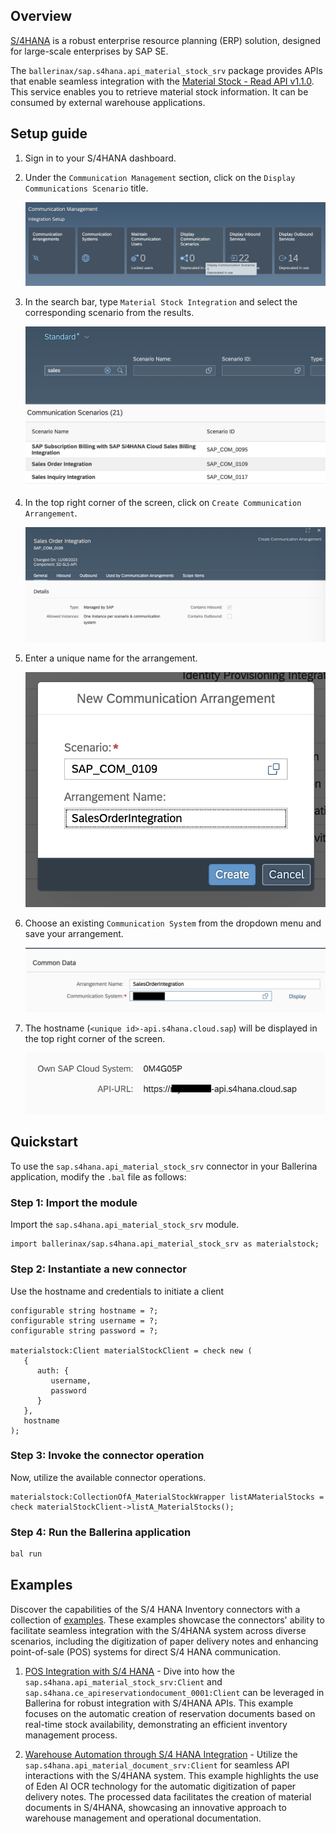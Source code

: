 ## Overview

[S/4HANA](https://www.sap.com/india/products/erp/s4hana.html) is a robust enterprise resource planning (ERP) solution,
designed for large-scale enterprises by SAP SE.

The `ballerinax/sap.s4hana.api_material_stock_srv` package provides APIs that enable seamless integration with the [Material Stock - Read API v1.1.0](https://api.sap.com/api/API_MATERIAL_STOCK_SRV/overview). This service enables you to retrieve material stock information. It can be consumed by external warehouse applications.

## Setup guide

1. Sign in to your S/4HANA dashboard.

2. Under the `Communication Management` section, click on the `Display Communications Scenario` title.

   ![Display Scenarios](https://raw.githubusercontent.com/ballerina-platform/module-ballerinax-sap/main/docs/setup/3-1-display-scenarios.png)

3. In the search bar, type `Material Stock Integration` and select the corresponding scenario from the results.

   ![Search Sales Order](https://raw.githubusercontent.com/ballerina-platform/module-ballerinax-sap/main/docs/setup/3-2-search-sales-order.png)

4. In the top right corner of the screen, click on `Create Communication Arrangement`.

   ![Click Create Arrangement](https://raw.githubusercontent.com/ballerina-platform/module-ballerinax-sap/main/docs/setup/3-3-click-create-arrangement.png)

5. Enter a unique name for the arrangement.

   ![Give Arrangement Name](https://raw.githubusercontent.com/ballerina-platform/module-ballerinax-sap/main/docs/setup/3-4-give-arrangement-name.png)

6. Choose an existing `Communication System` from the dropdown menu and save your arrangement.

   ![Select Existing Communication Arrangement](https://raw.githubusercontent.com/ballerina-platform/module-ballerinax-sap/main/docs/setup/3-5-select-communication-system.png)

7. The hostname (`<unique id>-api.s4hana.cloud.sap`) will be displayed in the top right corner of the screen.

   ![View Hostname](https://raw.githubusercontent.com/ballerina-platform/module-ballerinax-sap/main/docs/setup/3-6-view-hostname.png)

## Quickstart

To use the `sap.s4hana.api_material_stock_srv` connector in your Ballerina application, modify the `.bal` file as follows:

### Step 1: Import the module

Import the `sap.s4hana.api_material_stock_srv` module.

```ballerina
import ballerinax/sap.s4hana.api_material_stock_srv as materialstock;
```

### Step 2: Instantiate a new connector

Use the hostname and credentials to initiate a client

```ballerina
configurable string hostname = ?;
configurable string username = ?;
configurable string password = ?;

materialstock:Client materialStockClient = check new (
   {
      auth: {
         username,
         password
      }
   },
   hostname
);
```

### Step 3: Invoke the connector operation

Now, utilize the available connector operations.

```ballerina
materialstock:CollectionOfA_MaterialStockWrapper listAMaterialStocks = check materialStockClient->listA_MaterialStocks();
```

### Step 4: Run the Ballerina application

```bash
bal run
```

## Examples

Discover the capabilities of the S/4 HANA Inventory connectors with a collection
of [examples](https://github.com/ballerina-platform/module-ballerinax-sap.s4hana.inventory/tree/main/examples). These
examples showcase the connectors' ability to facilitate seamless integration with the S/4HANA system across diverse
scenarios, including the digitization of paper delivery notes and enhancing point-of-sale (POS) systems for direct S/4
HANA communication.

1. [POS Integration with S/4 HANA](https://github.com/ballerina-platform/module-ballerinax-sap.s4hana.inventory/tree/main/examples/pos-to-s4hana) -
   Dive into how the `sap.s4hana.api_material_stock_srv:Client` and `sap.s4hana.ce_apireservationdocument_0001:Client`
   can be leveraged in Ballerina for robust integration with S/4HANA APIs. This example focuses on the automatic
   creation of reservation documents based on real-time stock availability, demonstrating an efficient inventory
   management process.

2. [Warehouse Automation through S/4 HANA Integration](https://github.com/ballerina-platform/module-ballerinax-sap.s4hana.inventory/tree/main/examples/warehouse-to-s4hana) -
   Utilize the `sap.s4hana.api_material_document_srv:Client` for seamless API interactions with the S/4HANA system. This
   example highlights the use of Eden AI OCR technology for the automatic digitization of paper delivery notes. The
   processed data facilitates the creation of material documents in S/4HANA, showcasing an innovative approach to
   warehouse management and operational documentation.
